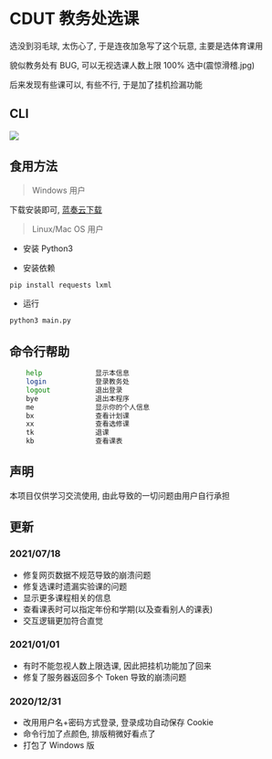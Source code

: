 # CDUT 教务处选课

选没到羽毛球, 太伤心了, 于是连夜加急写了这个玩意, 主要是选体育课用

貌似教务处有 BUG, 可以无视选课人数上限 100% 选中(震惊滑稽.jpg)  

后来发现有些课可以, 有些不行, 于是加了挂机捡漏功能

## CLI

![](https://s1.ax1x.com/2020/08/28/do1moF.png)

## 食用方法

> Windows 用户

下载安装即可, [蓝奏云下载](https://zaxtyson.lanzoux.com/b0f24xf7c)

> Linux/Mac OS 用户
>
- 安装 Python3

- 安装依赖
 ```python
pip install requests lxml
 ```

- 运行
```python
python3 main.py
```


## 命令行帮助

```bash
    help             显示本信息
    login            登录教务处
    logout           退出登录
    bye              退出本程序
    me               显示你的个人信息
    bx               查看计划课
    xx               查看选修课
    tk               退课
    kb               查看课表
```

## 声明

本项目仅供学习交流使用, 由此导致的一切问题由用户自行承担

## 更新

### 2021/07/18

- 修复网页数据不规范导致的崩溃问题
- 修复选课时遗漏实验课的问题
- 显示更多课程相关的信息
- 查看课表时可以指定年份和学期(以及查看别人的课表)
- 交互逻辑更加符合直觉

### 2021/01/01

- 有时不能忽视人数上限选课, 因此把挂机功能加了回来
- 修复了服务器返回多个 Token 导致的崩溃问题

### 2020/12/31

- 改用用户名+密码方式登录, 登录成功自动保存 Cookie
- 命令行加了点颜色, 排版稍微好看点了
- 打包了 Windows 版